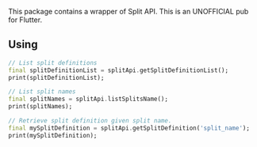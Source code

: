 This package contains a wrapper of Split API. This is an UNOFFICIAL pub for Flutter. 

## Using

```dart
// List split definitions
final splitDefinitionList = splitApi.getSplitDefinitionList();
print(splitDefinitionList);

// List split names
final splitNames = splitApi.listSplitsName();
print(splitNames);

// Retrieve split definition given split name.
final mySplitDefinition = splitApi.getSplitDefinition('split_name');
print(mySplitDefinition);
```